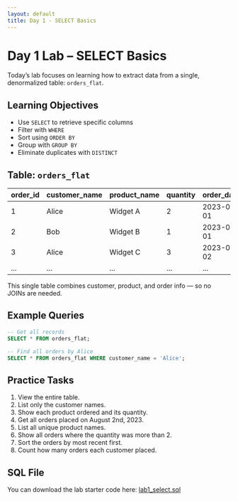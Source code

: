 ```yaml
---
layout: default
title: Day 1 - SELECT Basics
---
```


# Day 1 Lab – SELECT Basics

Today’s lab focuses on learning how to extract data from a single, denormalized table: `orders_flat`.

## Learning Objectives

- Use `SELECT` to retrieve specific columns
- Filter with `WHERE`
- Sort using `ORDER BY`
- Group with `GROUP BY`
- Eliminate duplicates with `DISTINCT`

## Table: `orders_flat`

| order_id | customer_name | product_name | quantity | order_date |
|----------|----------------|--------------|----------|------------|
| 1        | Alice          | Widget A     | 2        | 2023-08-01 |
| 2        | Bob            | Widget B     | 1        | 2023-08-01 |
| 3        | Alice          | Widget C     | 3        | 2023-08-02 |
| ...      | ...            | ...          | ...      | ...        |

This single table combines customer, product, and order info — so no JOINs are needed.

## Example Queries

```sql
-- Get all records
SELECT * FROM orders_flat;

-- Find all orders by Alice
SELECT * FROM orders_flat WHERE customer_name = 'Alice';
```

## Practice Tasks

1. View the entire table.
2. List only the customer names.
3. Show each product ordered and its quantity.
4. Get all orders placed on August 2nd, 2023.
5. List all unique product names.
6. Show all orders where the quantity was more than 2.
7. Sort the orders by most recent first.
8. Count how many orders each customer placed.

## SQL File

You can download the lab starter code here: [lab1_select.sql](lab1_select.sql)
